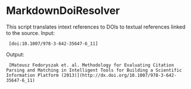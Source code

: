 MarkdownDoiResolver
===================

This script translates intext references to DOIs to textual references linked to the source.
Input:

     [doi:10.1007/978-3-642-35647-6_11]

Output:

     [Mateusz Fedoryszak et. al. Methodology for Evaluating Citation Parsing and Matching in Intelligent Tools for Building a Scientific Information Platform (2013)](http://dx.doi.org/10.1007/978-3-642-35647-6_11)
